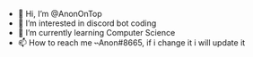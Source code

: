 - 👋 Hi, I’m @AnonOnTop
- 👀 I’m interested in discord bot coding
- 🌱 I’m currently learning Computer Science
- 📫 How to reach me ˞˞Anon#8665, if i change it i will update it
